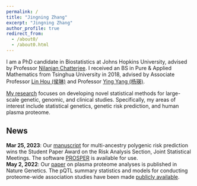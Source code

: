 ```yaml
---
permalink: /
title: "Jingning Zhang"
excerpt: "Jingning Zhang"
author_profile: true
redirect_from: 
  - /about0/
  - /about0.html
---
```


I am a PhD candidate in Biostatistics at Johns Hopkins University, advised by Professor [Nilanjan Chatterjee](https://nilanjanchatterjee.org/). I received an BS in Pure & Applied Mathematics from Tsinghua University in 2018, advised by Associate Professor [Lin Hou (侯琳)](http://www.stat.tsinghua.edu.cn/en/teambuilder/faculty/lin-hou/) and Professor [Ying Yang (杨瑛)](https://www.math.tsinghua.edu.cn/info/1125/1624.htm).

[My research](https://scholar.google.com/citations?user=zsE5MgMAAAAJ&hl=en&oi=ao) focuses on developing novel statistical methods for large-scale genetic, genomic, and clinical studies. Specifically, my areas of interest include statistical genetics, genetic risk prediction, and human plasma proteome.


News
------
**Mar 25, 2023**: Our [manuscript](https://www.biorxiv.org/content/10.1101/2023.03.15.532652v1.abstract) for multi-ancestry polygenic risk prediction wins the Student Paper Award on the Risk Analysis Section, Joint Statistical Meetings. The software [PROSPER](https://github.com/Jingning-Zhang/PROSPER) is available for use.      
**May 2, 2022**:  Our [paper](https://www.nature.com/articles/s41588-022-01051-w) on plasma proteome analyses is published in Nature Genetics. The pQTL summary statistics and models for conducting proteome-wide association studies have been made [publicly available](http://nilanjanchatterjeelab.org/pwas).

